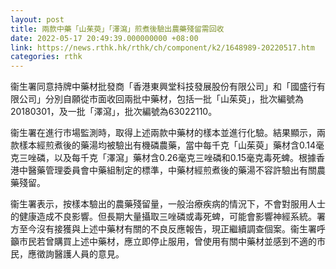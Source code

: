 ```yaml
---
layout: post
title: 兩款中藥「山茱萸」「澤瀉」煎煮後驗出農藥殘留需回收
date: 2022-05-17 20:49:39.000000000 +08:00
link: https://news.rthk.hk/rthk/ch/component/k2/1648989-20220517.htm
categories: rthk
---
```


衞生署同意持牌中藥材批發商「香港東興堂科技發展股份有限公司」和「國盛行有限公司」分別自願從市面收回兩批中藥材，包括一批「山茱萸」，批次編號為20180301，及一批「澤瀉」，批次編號為63022110。
 
衞生署在進行市場監測時，取得上述兩款中藥材的樣本並進行化驗。結果顯示，兩款樣本經煎煮後的藥湯均被驗出有機磷農藥，當中每千克「山茱萸」藥材含0.14毫克三唑磷，以及每千克「澤瀉」藥材含0.26毫克三唑磷和0.15毫克毒死蜱。根據香港中醫藥管理委員會中藥組制定的標準，中藥材經煎煮後的藥湯不容許驗出有關農藥殘留。
 
衞生署表示，按樣本驗出的農藥殘留量，一般治療疾病的情況下，不會對服用人士的健康造成不良影響。但長期大量攝取三唑磷或毒死蜱，可能會影響神經系統。署方至今沒有接獲與上述中藥材有關的不良反應報告，現正繼續調查個案。衞生署呼籲市民若曾購買上述中藥材，應立即停止服用，曾使用有關中藥材並感到不適的市民，應徵詢醫護人員的意見。
